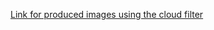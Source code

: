 [Link for produced images using the cloud filter](https://drive.google.com/drive/folders/1F1m3gEmSLfxSJ8oyvV8JINc9NMJ_nEhW?usp=share_link)
